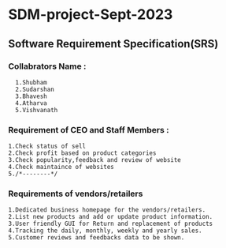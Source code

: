 # SDM-project-Sept-2023
## Software Requirement Specification(SRS)
### Collabrators Name : 
      1.Shubham
      2.Sudarshan
      3.Bhavesh
      4.Atharva
      5.Vishvanath


 ### Requirement of CEO and Staff Members : 
    1.Check status of sell
    2.Check profit based on product categories
    3.Check popularity,feedback and review of website
    4.Check maintaince of websites
    5./*--------*/

### Requirements of vendors/retailers
    1.Dedicated business homepage for the vendors/retailers.
    2.List new products and add or update product information.
    3.User friendly GUI for Return and replacement of products 
    4.Tracking the daily, monthly, weekly and yearly sales.
    5.Customer reviews and feedbacks data to be shown.

    
